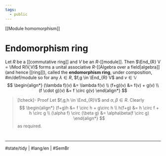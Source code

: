 ```yaml
---
tags:
  - public
---
```

[[Module homomorphism]]
# Endomorphism ring

Let $R$ be a [[commutative ring]] and $V$ be an $R$-[[module]].
Then $\End_{R} V = \lMod R(V,V)$ forms a unital associative $R$-[[Algebra over a field|algebra]] (and hence [[ring]]),
called the **endomorphism ring**,
under composition, #m/def/module 
so for any $\lambda \in R$, $f,g \in \End_{R} V$ and $v \in \mathbb{ V}$
$$
\begin{align*}
(\lambda f)(v) &= \lambda f(v) \\
(f+g)(v) &= f(v) + g(v) \\
(f \cdot g)(v) &= f \circ g(v)
\end{align*}
$$

> [!check]- Proof
> Let $f,g,h \in \End_{R}V$ and $\alpha,\beta \in R$.
> Clearly
> $$
> \begin{align*}
> (f+g)h &= f \circ h + g\circ h \\
> h(f+g) &= h \circ f + h \circ g \\
> (\alpha f) \circ (\beta g) &= \alpha\beta(f \circ g)
> \end{align*}
> $$
> as required. <span class="QED"/>

#
---
#state/tidy | #lang/en | #SemBr
